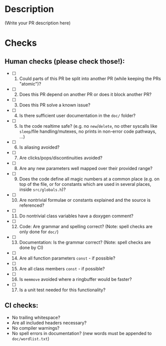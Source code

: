 # Description

(Write your PR description here)

# Checks

## Human checks (please check those!):

- [ ] 01. Could parts of this PR be split into another PR (while keeping the PRs "atomic")?
- [ ] 02. Does this PR depend on another PR or does it block another PR?
- [ ] 03. Does this PR solve a known issue?
- [ ] 04. Is there sufficient user documentation in the `doc/` folder?
- [ ] 05. Is the code realtime safe? (e.g. no `new`/`delete`, no other syscalls like `sleep`/file handling/mutexes, no prints in non-error code pathways, ...)
- [ ] 06. Is aliasing avoided?
- [ ] 07. Are clicks/pops/discontinuities avoided?
- [ ] 08. Are any new parameters well mapped over their provided range?
- [ ] 09. Does the code define all magic numbers at a common place (e.g. on top of the file, or for constants which are used in several places, inside `src/globals.h`)?
- [ ] 10. Are nontrivial formulae or constants explained and the source is referenced?
- [ ] 11. Do nontrivial class variables have a doxygen comment?
- [ ] 12. Code: Are grammar and spelling correct? (Note: spell checks are only done for `doc/`)
- [ ] 13. Documentation: Is the grammar correct? (Note: spell checks are done by CI)
- [ ] 14. Are all function parameters `const` - if possible?
- [ ] 15. Are all class members `const` - if possible?
- [ ] 16. Is `memmove` avoided where a ringbuffer would be faster?
- [ ] 17. Is a unit test needed for this functionality?

## CI checks:

- No trailing whitespace?
- Are all included headers necessary?
- No compiler warnings?
- No spell errors in documentation? (new words must be appended to `doc/wordlist.txt`)
